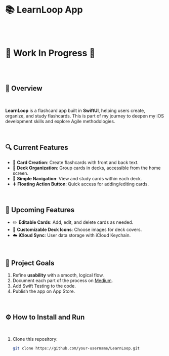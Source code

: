 # 📚 LearnLoop App

<br><br>

# 🚧 Work In Progress 🚧
<br><br>

## 📖 Overview

<br>

**LearnLoop** is a flashcard app built in **SwiftUI**, helping users create, organize, and study flashcards. This is part of my journey to deepen my iOS development skills and explore Agile methodologies.

<br>

## 🔍 Current Features

- 📝 **Card Creation**: Create flashcards with front and back text.
- 📂 **Deck Organization**: Group cards in decks, accessible from the home screen.
- 🔄 **Simple Navigation**: View and study cards within each deck.
- ➕ **Floating Action Button**: Quick access for adding/editing cards.

<br>

## 🚀 Upcoming Features

- ✏️ **Editable Cards**: Add, edit, and delete cards as needed.
- 🎨 **Customizable Deck Icons**: Choose images for deck covers.
- ☁️ **iCloud Sync**: User data storage with iCloud Keychain.

<br>

## 🎯 Project Goals

1. Refine **usability** with a smooth, logical flow.
2. Document each part of the process on [Medium](https://medium.com/).
3. Add Swift Testing to the code.
4. Publish the app on App Store.

<br>

## ⚙️ How to Install and Run

<br>

1. Clone this repository:
   ```bash
   git clone https://github.com/your-username/LearnLoop.git

